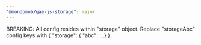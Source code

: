 ```yaml
---
"@mondomob/gae-js-storage": major
---
```


BREAKING: All config resides within "storage" object. Replace "storageAbc" config keys with { "storage": { "abc": ...} }.
